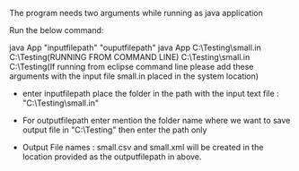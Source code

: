 The program needs two arguments while running as java application

Run the below command:

java App "inputfilepath" "ouputfilepath"
java App C:\\Testing\\small.in C:\\Testing(RUNNING FROM COMMAND LINE)
C:\\Testing\\small.in C:\\Testing(If running from eclipse command line please add these arguments with the input file small.in placed in the system location)

* enter inputfilepath place the folder in the path with the input text file :  "C:\\Testing\\small.in"

* For outputfilepath enter mention the folder name where we want to save output file in "C:\\Testing" then enter the path only
  
* Output File names : small.csv and small.xml will be created in the location  provided as the outputfilepath in above.
